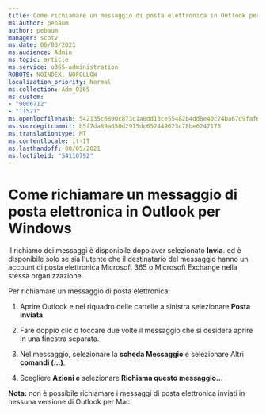 ```yaml
---
title: Come richiamare un messaggio di posta elettronica in Outlook per Windows
ms.author: pebaum
author: pebaum
manager: scotv
ms.date: 06/03/2021
ms.audience: Admin
ms.topic: article
ms.service: o365-administration
ROBOTS: NOINDEX, NOFOLLOW
localization_priority: Normal
ms.collection: Adm_O365
ms.custom:
- "9006712"
- "11521"
ms.openlocfilehash: 542135c6890c873c1a0dd13ce55482b4dd8e40c24ba67d9faf6bd10151de8302
ms.sourcegitcommit: b5f7da89a650d2915dc652449623c78be6247175
ms.translationtype: MT
ms.contentlocale: it-IT
ms.lasthandoff: 08/05/2021
ms.locfileid: "54110792"
---
```

# <a name="how-to-recall-an-email-message-in-outlook-for-windows"></a>Come richiamare un messaggio di posta elettronica in Outlook per Windows

Il richiamo dei messaggi è disponibile dopo aver selezionato **Invia**. ed è disponibile solo se sia l'utente che il destinatario del messaggio hanno un account di posta elettronica Microsoft 365 o Microsoft Exchange nella stessa organizzazione. 

Per richiamare un messaggio di posta elettronica:

1. Aprire Outlook e nel riquadro delle cartelle a sinistra selezionare **Posta inviata**.

1. Fare doppio clic o toccare due volte il messaggio che si desidera aprire in una finestra separata.

1. Nel messaggio, selezionare la **scheda Messaggio** e selezionare Altri **comandi (...)**.

1. Scegliere **Azioni e** selezionare **Richiama questo messaggio...**

**Nota:** non è possibile richiamare i messaggi di posta elettronica inviati in nessuna versione di Outlook per Mac.